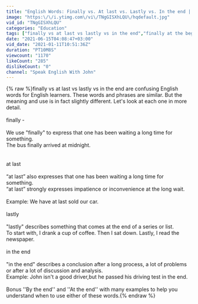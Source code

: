 ```yaml
---
title: "English Words: Finally vs. At last vs. Lastly vs. In the end | Learn English"
image: "https:\/\/i.ytimg.com\/vi\/TNgGISXhLQU\/hqdefault.jpg"
vid_id: "TNgGISXhLQU"
categories: "Education"
tags: ["finally vs at last vs lastly vs in the end","finally at the beginning of a sentence","and finally in a sentence"]
date: "2021-06-15T04:08:47+03:00"
vid_date: "2021-01-11T10:51:36Z"
duration: "PT10M8S"
viewcount: "1170"
likeCount: "285"
dislikeCount: "0"
channel: "Speak English With John"
---
```

{% raw %}finally vs at last vs lastly vs in the end are confusing English words for English learners. These words and phrases are similar. But the meaning and use is in fact slightly different. Let's look at each one in more detail.<br /><br />finally - <br /><br />We use &quot;finally&quot; to express that one has been waiting a long time for something.<br />The bus finally arrived at midnight.<br /><br /><br />at last<br /><br />“at last” also expresses that one has been waiting a long time for something.<br />“at last” strongly expresses impatience or inconvenience at the long wait.<br /><br />Example: We have at last sold our car.<br /><br />lastly<br /><br />&quot;lastly&quot; describes something that comes at the end of a series or list.<br />To start with, I drank a cup of coffee. Then I sat down. Lastly, I read the newspaper.<br /><br />in the end<br /> <br />&quot;in the end&quot; describes a conclusion after a long process, a lot of problems or after a lot of discussion and analysis.<br />Example: John isn't a good driver,but he passed his driving test in the end.<br /><br />Bonus  ''By the end'' and ''At the end'' with many examples to help you understand when to use either of these words.{% endraw %}
